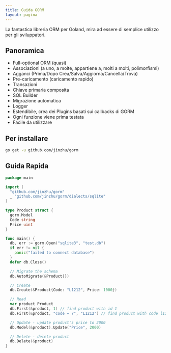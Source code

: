 ```yaml
---
title: Guida GORM
layout: pagina
---
```

La fantastica libreria ORM per Goland, mira ad essere di semplice utilizzo per gli sviluppatori.

## Panoramica

* Full-optional ORM (quasi)
* Associazioni (a uno, a molte, appartiene a, molti a molti, polimorfismi)
* Agganci (Prima/Dopo Crea/Salva/Aggiorna/Cancella/Trova)
* Pre-caricamento (caricamento rapido)
* Transazioni
* Chiave primaria composita
* SQL Builder
* Migrazione automatica
* Logger
* Estendibile, crea dei Plugins basati sui callbacks di GORM
* Ogni funzione viene prima testata
* Facile da utilizzare

## Per installare

```sh
go get -u github.com/jinzhu/gorm
```

## Guida Rapida

```go
package main

import (
  "github.com/jinzhu/gorm"
  _ "github.com/jinzhu/gorm/dialects/sqlite"
)

type Product struct {
  gorm.Model
  Code string
  Price uint
}

func main() {
  db, err := gorm.Open("sqlite3", "test.db")
  if err != nil {
    panic("failed to connect database")
  }
  defer db.Close()

  // Migrate the schema
  db.AutoMigrate(&Product{})

  // Create
  db.Create(&Product{Code: "L1212", Price: 1000})

  // Read
  var product Product
  db.First(&product, 1) // find product with id 1
  db.First(&product, "code = ?", "L1212") // find product with code l1212

  // Update - update product's price to 2000
  db.Model(&product).Update("Price", 2000)

  // Delete - delete product
  db.Delete(&product)
}
```